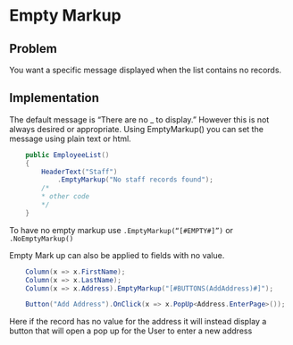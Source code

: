 # Empty Markup

## Problem

You want a specific message displayed when the list contains no records.

## Implementation

The default message is “There are no _ to display.” However this is not always desired or appropriate. Using EmptyMarkup()  you can set the message using plain text or html.

```csharp
    public EmployeeList()
    {
        HeaderText("Staff")
            .EmptyMarkup("No staff records found");
        /*
        * other code
        */
    }
```

To have no empty markup use `.EmptyMarkup(“[#EMPTY#]”)` or `.NoEmptyMarkup()`

Empty Mark up can also be applied to fields with no value.

```csharp
    Column(x => x.FirstName);
    Column(x => x.LastName);
    Column(x => x.Address).EmptyMarkup("[#BUTTONS(AddAddress)#]");

    Button("Add Address").OnClick(x => x.PopUp<Address.EnterPage>());
```

Here if the record has no value for the address it will instead display a button that will open a pop up for the User to enter a new address
